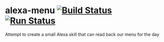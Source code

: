 # alexa-menu [![Build Status](https://travis-ci.org/witspirit/alexa-menu.svg?branch=master)](https://travis-ci.org/witspirit/alexa-menu) [![Run Status](https://api.shippable.com/projects/58ebbab65a50220700d318ea/badge?branch=master)](https://app.shippable.com/github/witspirit/alexa-menu)
Attempt to create a small Alexa skill that can read back our menu for the day
